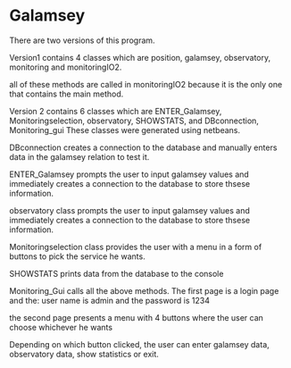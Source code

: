 # Galamsey
There are two versions of this program.

Version1 contains 4 classes which are position, galamsey, observatory, monitoring and monitoringIO2.

all of these methods are called in monitoringIO2 because it is the only one that contains the main method.

Version 2 contains 6 classes which are ENTER_Galamsey, Monitoringselection, observatory, SHOWSTATS, and DBconnection, Monitoring_gui
These classes were generated using netbeans.

DBconnection creates a connection to the database and manually enters data in the galamsey relation to test it.

ENTER_Galamsey prompts the user to input galamsey values and immediately creates a connection to the database to store thsese information.

observatory class prompts the user to input galamsey values and immediately creates a connection to the database to store thsese information.

Monitoringselection class provides the user with a menu in a form of buttons to pick the service he wants.

SHOWSTATS prints data from the database to the console

Monitoring_Gui calls all the above methods. 
The first page is a login page and the:    user name is admin    and   the password is 1234

the second page presents a menu with 4 buttons where the user can choose whichever he wants

Depending on which button clicked, the user can enter galamsey data, observatory data, show statistics or exit.
